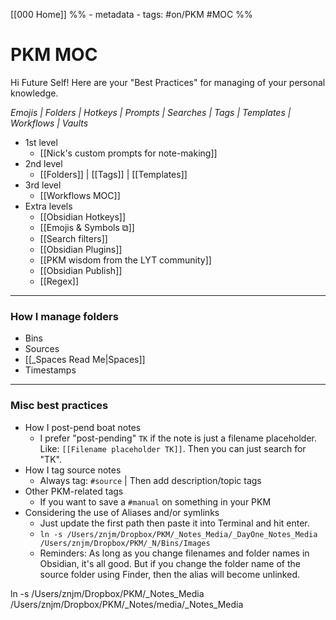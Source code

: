 [[000 Home]]
%% - metadata
	- tags: #on/PKM #MOC %%
# PKM MOC
Hi Future Self! 
Here are your "Best Practices" for managing of your personal knowledge.

*Emojis | Folders | Hotkeys | Prompts | Searches | Tags | Templates | Workflows | Vaults*

- 1st level 
	- [[Nick's custom prompts for note-making]]
- 2nd level 
	- [[Folders]] | [[Tags]] | [[Templates]]
- 3rd level 
	- [[Workflows MOC]] 
- Extra levels
	- [[Obsidian Hotkeys]]
	- [[Emojis & Symbols ⧉]]
	- [[Search filters]]
	- [[Obsidian Plugins]]
	- [[PKM wisdom from the LYT community]]
	- [[Obsidian Publish]]
	- [[Regex]]

---
### How I manage folders
- Bins
- Sources
- [[_Spaces Read Me|Spaces]]
- Timestamps

---
### Misc best practices
- How I post-pend boat notes
	- I prefer "post-pending" `TK` if the note is just a filename placeholder.  Like: `[[Filename placeholder TK]]`. Then you can just search for "TK".
- How I tag source notes
	- Always tag: `#source`  |  Then add description/topic tags
- Other PKM-related tags
	- If you want to save a `#manual` on something in your PKM
- Considering the use of Aliases and/or symlinks
	- Just update the first path then paste it into Terminal and hit enter.
	- `ln -s /Users/znjm/Dropbox/PKM/_Notes_Media/_DayOne_Notes_Media /Users/znjm/Dropbox/PKM/_N/Bins/Images`
	- Reminders: As long as you change filenames and folder names in Obsidian, it's all good. But if you change the folder name of the source folder using Finder, then the alias will become unlinked.


ln -s /Users/znjm/Dropbox/PKM/_Notes_Media /Users/znjm/Dropbox/PKM/_Notes/media/_Notes_Media


